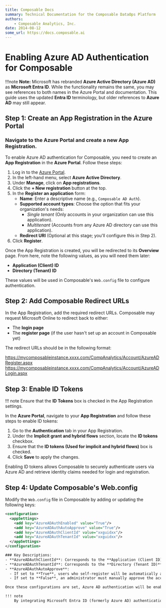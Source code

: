 ```yaml
---
title: Composable Docs
summary: Technical Documentation for the Composable DataOps Platform
authors:
    - Composable Analytics, Inc.
date: 2014-08-12
some_url: https://docs.composable.ai
---
```


# Enabling Azure AD Authentication for Composable

!!!note
    **Note:** Microsoft has rebranded **Azure Active Directory (Azure AD)** as **Microsoft Entra ID**. While the functionality remains the same, you may see references to both names in the Azure Portal and documentation. This guide uses the updated **Entra ID** terminology, but older references to **Azure AD** may still appear.

## Step 1: Create an App Registration in the Azure Portal

### Navigate to the **Azure Portal** and create a new **App Registration**.

To enable Azure AD authentication for Composable, you need to create an **App Registration** in the **Azure Portal**. Follow these steps:  

1. Log in to the [Azure Portal](https://portal.azure.com/).  
2. In the left-hand menu, select **Azure Active Directory**.  
3. Under **Manage**, click on **App registrations**.  
4. Click the **+ New registration** button at the top.  
5. In the **Register an application** form:  
   - **Name**: Enter a descriptive name (e.g., `Composable AD Auth`).  
   - **Supported account types**: Choose the option that fits your organization's needs:  
     - *Single tenant* (Only accounts in your organization can use this application).  
     - *Multitenant* (Accounts from any Azure AD directory can use this application).  
   - **Redirect URI** (Optional at this stage; you'll configure this in Step 2).  
6. Click **Register**.  

Once the App Registration is created, you will be redirected to its **Overview** page. From here, note the following values, as you will need them later:  

- **Application (Client) ID**  
- **Directory (Tenant) ID**  

These values will be used in Composable's `Web.config` file to configure authentication.  

## Step 2: Add Composable Redirect URLs

In the App Registration, add the required redirect URLs. Composable may request Microsoft Online to redirect back to either:

- The **login page**  
- The **register page** (if the user hasn't set up an account in Composable yet)

The redirect URLs should be in the following format:

https://mycomposableinstance.xxxx.com/CompAnalytics/Account/AzureADRegister.aspx
https://mycomposableinstance.xxxx.com/CompAnalytics/Account/AzureADLogin.aspx

## Step 3: Enable ID Tokens

!!! note
    Ensure that the **ID Tokens** box is checked in the App Registration settings.

In the **Azure Portal**, navigate to your **App Registration** and follow these steps to enable ID tokens:  

1. Go to the **Authentication** tab in your App Registration.  
2. Under the **Implicit grant and hybrid flows** section, locate the **ID tokens** checkbox.  
3. Ensure that the **ID tokens (Used for implicit and hybrid flows)** box is checked.  
4. Click **Save** to apply the changes.  

Enabling ID tokens allows Composable to securely authenticate users via Azure AD and retrieve identity claims needed for login and registration.  

## Step 4: Update Composable's Web.config

Modify the `Web.config` file in Composable by adding or updating the following keys:

```xml
<configuration>
  <appSettings>
    <add key="AzureADAuthEnabled" value="True"/>
    <add key="AzureADAuthAutoApprove" value="True"/>
    <add key="AzureADAuthClientId" value="xxguidxx"/>
    <add key="AzureADAuthTenantId" value="xxguidxx"/>
  </appSettings>
</configuration>

### Key Descriptions:
- **AzureADAuthClientId**: Corresponds to the **Application (Client ID)** in the Azure App Registration **Overview** page.  
- **AzureADAuthTenantId**: Corresponds to the **Directory (Tenant ID)** in the Azure App Registration **Overview** page.  
- **AzureADAuthAutoApprove**:  
  - If set to **True**, users who self-register will be automatically approved.  
  - If set to **False**, an administrator must manually approve the account before the user can log in.  

Once these configurations are set, Azure AD authentication will be enabled for Composable.

!!! note
    By integrating Microsoft Entra ID (formerly Azure AD) authentication with Composable, organizations can meet Multi-Factor Authentication (MFA) and Modern Digital Authentication (MDA) requirements, ensuring compliance with security best practices. Enforcing MFA is critical for data applications, as it significantly reduces the risk of unauthorized access, protects sensitive business intelligence, and prevents credential-based attacks. Given that data platforms often contain proprietary or regulated information, implementing strong authentication safeguards helps mitigate security threats and enhances overall data governance.
